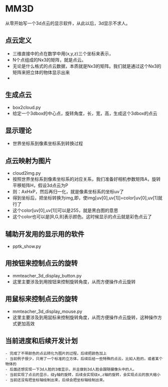 # MM3D
从零开始写一个3d点云的显示软件，从此以后，3d显示不求人。

## 点云定义
- 三维直接中的点在数学中用(x,y,z)三个坐标来表示，
- N个点组成的Nx3的矩阵，就是点云。
- 无论是什么格式的点云数据，本质就是Nx3的矩阵。我们就是通过这个Nx3的矩阵来把立体的物体显示出来
-
## 生成点云
- box2cloud.py
- 给定一个3dbox的中心点，旋转角度，长，宽，高，生成这个3dbox的点云

## 显示理论
- 世界坐标系到像素坐标系到转换过程

## 点云映射为图片
- cloud2img.py
- 按照世界坐标系到像素坐标系的对应关系，我们准备好相机参数矩阵A，旋转平移矩阵H，假设3d点云为P 
- 则：AxHxP，然后再归一化，就是像素坐标系的坐标uv了
- 得到坐标后，把坐标转换为img,即，使img[uv[0],uv[1]]=color[uv[0],uv[1]就行了
- 这个color[uv[0],uv[1]]可以是255，就是黑白图的意思
- 这个color也可以是[R,G,B]表示颜色。这时候显示的点云就是彩色点云了
## 辅助开发用的显示用的软件
- pptk_show.py

## 用按钮来控制点云的旋转
- mmteacher_3d_display_button.py
- 这里主要涉及到用按钮来控制旋转角度，从而方便操作点云旋转
## 用鼠标来控制点云的旋转
- mmteacher_3d_display_mouse.py
- 这里主要涉及到用鼠标来控制旋转角度，从而方便操作点云旋转，这种操作方式更加高效

## 当前进度和后续开发计划
    - 完成了不带颜色的点云转化为图片的过程，后续把颜色加上
    - 当前例子很少，只用了一个标准的立方体，后续后给一些特殊的点云，比如人脸的，或者某个物体的
    - 后面还想实现一下3d人脸的3维显示，并且做到3d人脸会跟随摄像头中的人。
    - 当前实现了点云的显示，绕y轴的旋转，后续会实现绕x,z轴的旋转，会实现点云的放大缩小
    - 当前还没有把坐标轴绘制出来，后续会把坐标轴绘制出来。
